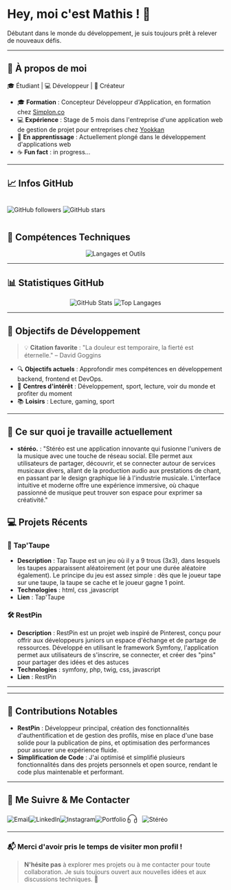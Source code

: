 # Hey, moi c'est Mathis ! 👋

Débutant dans le monde du développement, je suis toujours prêt à relever de nouveaux défis.

---

## 🌟 À propos de moi

🎓 Étudiant | 💻 Développeur | 🎨 Créateur

- 🎓 **Formation** : Concepteur Développeur d'Application, en formation chez <a href="https://www.simplon.co/">Simplon.co</a>
- 💻 **Expérience** : Stage de 5 mois dans l'entreprise d'une application web de gestion de projet pour entreprises chez <a href="https://yookkan.com/">Yookkan</a>
- 🌱 **En apprentissage** : Actuellement plongé dans le développement d'applications web
- ☕ **Fun fact** : in progress...

---

## 📈 Infos GitHub

<div style="display: flex; flex-direction: row; align-items: center; gap: 100px;">

![GitHub followers](https://img.shields.io/github/followers/1-mathis?label=Followers&style=social)
![GitHub stars](https://img.shields.io/github/stars/1-mathis?label=Stars&style=social)

</div>


## 🚀 Compétences Techniques

<div align="center">
  <img src="https://skillicons.dev/icons?i=vue,vuetify,react,bootstrap,php,symfony,html,css,js,git,github,gitlab,docker,linux" alt="Langages et Outils" />
</div>

---

## 📊 Statistiques GitHub

<div align="center">
  <img src="https://github-readme-stats.vercel.app/api?username=1-mathis&show_icons=true&theme=blueberry" alt="GitHub Stats" height="180em" />
  <img src="https://github-readme-stats.vercel.app/api/top-langs/?username=1-mathis&layout=compact&theme=blueberry" alt="Top Langages" height="180em" />
</div>

---

## 🌱 Objectifs de Développement

> 💡 **Citation favorite** : "La douleur est temporaire, la fierté est éternelle." – David Goggins

- 🔍 **Objectifs actuels** : Approfondir mes compétences en développement backend, frontend et DevOps.
- 🎨 **Centres d'intérêt** : Développement, sport, lecture, voir du monde et profiter du moment
- 📚 **Loisirs** : Lecture, gaming, sport
---

## 📅 Ce sur quoi je travaille actuellement
- **stéréo.** : "Stéréo est une application innovante qui fusionne l'univers de la musique avec une touche de réseau social. Elle permet aux utilisateurs de partager, découvrir, et se connecter autour de services musicaux divers, allant de la production audio aux prestations de chant, en passant par le design graphique lié à l'industrie musicale. L'interface intuitive et moderne offre une expérience immersive, où chaque passionné de musique peut trouver son espace pour exprimer sa créativité."


## 💻 Projets Récents

### 🔨 **Tap'Taupe**

- **Description** : Tap Taupe est un jeu où il y a 9 trous (3x3), dans lesquels les taupes apparaissent aléatoirement (et pour une durée aléatoire également). Le principe du jeu est assez simple : dès que le joueur tape sur une taupe, la taupe se cache et le joueur gagne 1 point. 
- **Technologies** : html, css ,javascript
- **Lien** : <a href="https://github.com/1-mathis/Tap-Taupe" target="_blank" style="text-decoration: none; color: inherit;">Tap'Taupe</a>

### 🛠️ **RestPin**
- **Description** : RestPin est un projet web inspiré de Pinterest, conçu pour offrir aux développeurs juniors un espace d'échange et de partage de ressources. Développé en utilisant le framework Symfony, l'application permet aux utilisateurs de s'inscrire, se connecter, et créer des "pins" pour partager des idées et des astuces
- **Technologies** : symfony, php, twig, css, javascript
- **Lien** : <a href="https://github.com/1-mathis/brief-9-RestPin." target="_blank" style="text-decoration: none; color: inherit;">RestPin</a>

---

---

## 🤝 Contributions Notables

- **RestPin** : Développeur principal, création des fonctionnalités d'authentification et de gestion des profils, mise en place d'une base solide pour la publication de pins, et optimisation des performances pour assurer une expérience fluide.
- **Simplification de Code** : J'ai optimisé et simplifié plusieurs fonctionnalités dans des projets personnels et open source, rendant le code plus maintenable et performant.

---

## 🔗 Me Suivre & Me Contacter

<div style="display: flex; flex-direction: row; align-items: center;">

  <!-- Email -->
  <div>
    <a href="mailto:contactmathis244@gmail.com" style="text-decoration: none; color: inherit;">
      <img src="https://img.shields.io/badge/Email-0D1117?style=for-the-badge&logo=gmail&logoColor=white" alt="Email">
    </a>
  </div>

  <!-- LinkedIn -->
  <div>
    <a href="https://www.linkedin.com/in/mathis-ferreira/" style="text-decoration: none; color: inherit;">
      <img src="https://img.shields.io/badge/LinkedIn-0D1117?style=for-the-badge&logo=linkedin&logoColor=white" alt="LinkedIn">
    </a>
  </div>

  <!-- Instagram -->
  <div>
    <a href="https://www.instagram.com/mths.ferr/" style="text-decoration: none; color: inherit;">
      <img src="https://img.shields.io/badge/Instagram-0D1117?style=for-the-badge&logo=instagram&logoColor=white" alt="Instagram">
    </a>
  </div>

  <!-- Portfolio -->
  <div>
    <a href="https://tonportfolio.com" style="text-decoration: none; color: inherit;">
      <img src="https://img.shields.io/badge/Portfolio-0D1117?style=for-the-badge&logo=google-chrome&logoColor=white" alt="Portfolio">
    </a>
  </div>

  <!-- Stéréo avec icône de casque -->
  <div style="display: flex; align-items: center; gap: 8px;">
    <img src="https://github.com/1-mathis/1-mathis/blob/main/Headphones_fill_light@3x.png?raw=true" alt="stéréo" width="30" height="30">
    <a href="https://tonapplicationstereo.com" style="text-decoration: none; color: inherit;">
      <img src="https://img.shields.io/badge/Stéréo-0D1117?style=for-the-badge&logo=headphones&logoColor=white" alt="Stéréo">
    </a>
  </div>

</div>

---


### 📬 Merci d'avoir pris le temps de visiter mon profil !

> **N'hésite pas** à explorer mes projets ou à me contacter pour toute collaboration. Je suis toujours ouvert aux nouvelles idées et aux discussions techniques. 🚀
